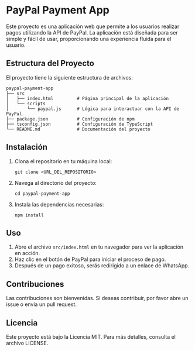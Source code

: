 # PayPal Payment App

Este proyecto es una aplicación web que permite a los usuarios realizar pagos utilizando la API de PayPal. La aplicación está diseñada para ser simple y fácil de usar, proporcionando una experiencia fluida para el usuario.

## Estructura del Proyecto

El proyecto tiene la siguiente estructura de archivos:

```
paypal-payment-app
├── src
│   ├── index.html         # Página principal de la aplicación
│   └── scripts
│       └── paypal.js      # Lógica para interactuar con la API de PayPal
├── package.json           # Configuración de npm
├── tsconfig.json          # Configuración de TypeScript
└── README.md              # Documentación del proyecto
```

## Instalación

1. Clona el repositorio en tu máquina local:
   ```
   git clone <URL_DEL_REPOSITORIO>
   ```

2. Navega al directorio del proyecto:
   ```
   cd paypal-payment-app
   ```

3. Instala las dependencias necesarias:
   ```
   npm install
   ```

## Uso

1. Abre el archivo `src/index.html` en tu navegador para ver la aplicación en acción.
2. Haz clic en el botón de PayPal para iniciar el proceso de pago.
3. Después de un pago exitoso, serás redirigido a un enlace de WhatsApp.

## Contribuciones

Las contribuciones son bienvenidas. Si deseas contribuir, por favor abre un issue o envía un pull request.

## Licencia

Este proyecto está bajo la Licencia MIT. Para más detalles, consulta el archivo LICENSE.